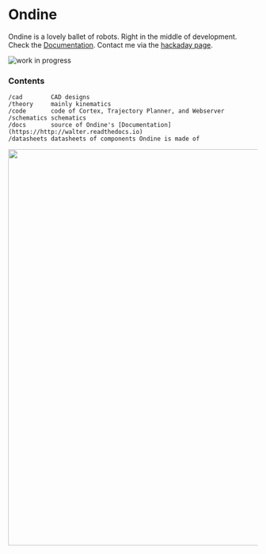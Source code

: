 # Ondine
Ondine is a lovely ballet of robots. Right in the middle of development. Check the [Documentation](http://ondine.readthedocs.io). Contact me via the [hackaday page](https://hackaday.io/post/53678).

![work in progress](https://github.com/jochenalt/Ondine/blob/master/docs/videos/logo-animated.gif)


### Contents
    /cad 	    CAD designs 
    /theory     mainly kinematics
    /code       code of Cortex, Trajectory Planner, and Webserver  
    /schematics schematics 
    /docs		source of Ondine's [Documentation](https://http://walter.readthedocs.io)
    /datasheets datasheets of components Ondine is made of
    

<img align="left" width="800px" src="https://github.com/jochenalt/Ondine/blob/master/docs/images/IMG_20170305_161053.jpg" >

